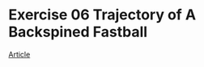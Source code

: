 # Exercise 06 Trajectory of A Backspined Fastball
[Article](https://www.zybuluo.com/2015301020152/note/914459)
